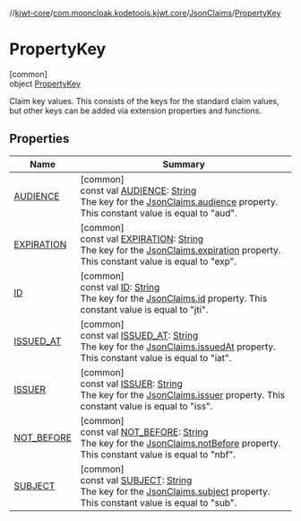 //[kjwt-core](../../../../index.md)/[com.mooncloak.kodetools.kjwt.core](../../index.md)/[JsonClaims](../index.md)/[PropertyKey](index.md)

# PropertyKey

[common]\
object [PropertyKey](index.md)

Claim key values. This consists of the keys for the standard claim values, but other keys can be added via extension properties and functions.

## Properties

| Name | Summary |
|---|---|
| [AUDIENCE](-a-u-d-i-e-n-c-e.md) | [common]<br>const val [AUDIENCE](-a-u-d-i-e-n-c-e.md): [String](https://kotlinlang.org/api/latest/jvm/stdlib/kotlin/-string/index.html)<br>The key for the [JsonClaims.audience](../audience.md) property. This constant value is equal to &quot;aud&quot;. |
| [EXPIRATION](-e-x-p-i-r-a-t-i-o-n.md) | [common]<br>const val [EXPIRATION](-e-x-p-i-r-a-t-i-o-n.md): [String](https://kotlinlang.org/api/latest/jvm/stdlib/kotlin/-string/index.html)<br>The key for the [JsonClaims.expiration](../expiration.md) property. This constant value is equal to &quot;exp&quot;. |
| [ID](-i-d.md) | [common]<br>const val [ID](-i-d.md): [String](https://kotlinlang.org/api/latest/jvm/stdlib/kotlin/-string/index.html)<br>The key for the [JsonClaims.id](../id.md) property. This constant value is equal to &quot;jti&quot;. |
| [ISSUED_AT](-i-s-s-u-e-d_-a-t.md) | [common]<br>const val [ISSUED_AT](-i-s-s-u-e-d_-a-t.md): [String](https://kotlinlang.org/api/latest/jvm/stdlib/kotlin/-string/index.html)<br>The key for the [JsonClaims.issuedAt](../issued-at.md) property. This constant value is equal to &quot;iat&quot;. |
| [ISSUER](-i-s-s-u-e-r.md) | [common]<br>const val [ISSUER](-i-s-s-u-e-r.md): [String](https://kotlinlang.org/api/latest/jvm/stdlib/kotlin/-string/index.html)<br>The key for the [JsonClaims.issuer](../issuer.md) property. This constant value is equal to &quot;iss&quot;. |
| [NOT_BEFORE](-n-o-t_-b-e-f-o-r-e.md) | [common]<br>const val [NOT_BEFORE](-n-o-t_-b-e-f-o-r-e.md): [String](https://kotlinlang.org/api/latest/jvm/stdlib/kotlin/-string/index.html)<br>The key for the [JsonClaims.notBefore](../not-before.md) property. This constant value is equal to &quot;nbf&quot;. |
| [SUBJECT](-s-u-b-j-e-c-t.md) | [common]<br>const val [SUBJECT](-s-u-b-j-e-c-t.md): [String](https://kotlinlang.org/api/latest/jvm/stdlib/kotlin/-string/index.html)<br>The key for the [JsonClaims.subject](../subject.md) property. This constant value is equal to &quot;sub&quot;. |
